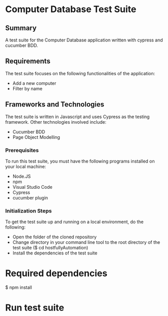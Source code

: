 # Computer Database Test Suite

## Summary

A test suite for the Computer Database application written with cypress and cucumber BDD.

## Requirements

The test suite focuses on the following functionalities of the application:

- Add a new computer
- Filter by name

## Frameworks and Technologies

The test suite is written in Javascript and uses Cypress as the testing framework. Other technologies involved include:

- Cucumber BDD
- Page Object Modelling

### Prerequisites

To run this test suite, you must have the following programs installed on your local machine:

- Node.JS  
- npm  
- Visual Studio Code 
- Cypress 
- cucumber plugin

### Initialization Steps

To get the test suite up and running on a local environment, do the following:

- Open the folder of the cloned repository
- Change directory in your command line tool to the root directory of the test suite ($ cd hostfullyAutomation)
- Install the dependencies of the test suite

# Required dependencies
$ npm install
# Run test suite

